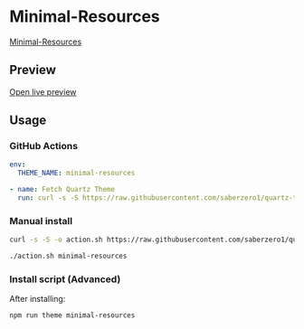 # Minimal-Resources

[Minimal-Resources](https://github.com/jonsnow231)

## Preview

[Open live preview](https://quartz-themes.github.io/minimal-resources/)

## Usage

### GitHub Actions

```yaml
env:
  THEME_NAME: minimal-resources
```

```yaml
- name: Fetch Quartz Theme
  run: curl -s -S https://raw.githubusercontent.com/saberzero1/quartz-themes/master/action.sh | bash -s -- $THEME_NAME
```

### Manual install

```bash
curl -s -S -o action.sh https://raw.githubusercontent.com/saberzero1/quartz-themes/master/action.sh

./action.sh minimal-resources
```

### Install script (Advanced)

After installing:

```bash
npm run theme minimal-resources
```
